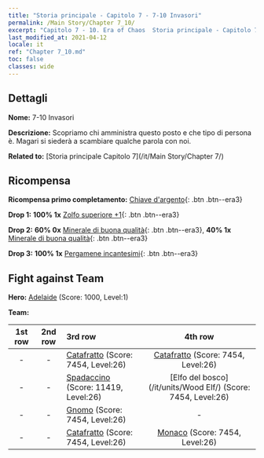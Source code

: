 ```yaml
---
title: "Storia principale - Capitolo 7 - 7-10 Invasori"
permalink: /Main Story/Chapter 7_10/
excerpt: "Capitolo 7 - 10. Era of Chaos  Storia principale - Capitolo 7_10. 7-10 Invasori"
last_modified_at: 2021-04-12
locale: it
ref: "Chapter 7_10.md"
toc: false
classes: wide
---
```


## Dettagli

 **Nome:** 7-10 Invasori

 **Descrizione:** Scopriamo chi amministra questo posto e che tipo di persona è. Magari si siederà a scambiare qualche parola con noi.

 **Related to:** [Storia principale Capitolo 7](/it/Main Story/Chapter 7/)

## Ricompensa

 **Ricompensa primo completamento:** [Chiave d'argento](/it/Items/con_693/){: .btn .btn--era3}

 **Drop 1:** **100% 1x** [Zolfo superiore +1](/it/Items/mat_22/){: .btn .btn--era3}

 **Drop 2:** **60% 0x** [Minerale di buona qualità](/it/Items/mat_12/){: .btn .btn--era3}, **40% 1x** [Minerale di buona qualità](/it/Items/mat_12/){: .btn .btn--era3}

 **Drop 3:** **100% 1x** [Pergamene incantesimi](/it/Items/con_694/){: .btn .btn--era3}


## Fight against Team
 **Hero:** [Adelaide](/it/heroes/Adelaide/) (Score: 1000, Level:1)

 **Team:**


  | 1st row | 2nd row | 3rd row | 4th row |
  |:----:|:----:|:----|:----:|
  | - | - | [Catafratto](/it/units/Cavalier/) (Score: 7454, Level:26)  | [Catafratto](/it/units/Cavalier/) (Score: 7454, Level:26)  |
  | - | - | [Spadaccino](/it/units/Swordsman/) (Score: 11419, Level:26)  | [Elfo del bosco](/it/units/Wood Elf/) (Score: 7454, Level:26)  |
  | - | - | [Gnomo](/it/units/Dwarf/) (Score: 7454, Level:26)  | - |
  | - | - | [Catafratto](/it/units/Cavalier/) (Score: 7454, Level:26)  | [Monaco](/it/units/Monk/) (Score: 7454, Level:26)  |


